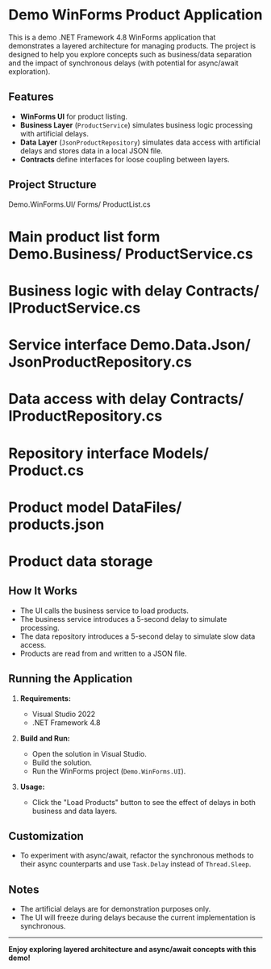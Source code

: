 # Demo WinForms Product Application

This is a demo .NET Framework 4.8 WinForms application that demonstrates a layered architecture for managing products. The project is designed to help you explore concepts such as business/data separation and the impact of synchronous delays (with potential for async/await exploration).

## Features

- **WinForms UI** for product listing.
- **Business Layer** (`ProductService`) simulates business logic processing with artificial delays.
- **Data Layer** (`JsonProductRepository`) simulates data access with artificial delays and stores data in a local JSON file.
- **Contracts** define interfaces for loose coupling between layers.

## Project Structure
Demo.WinForms.UI/ Forms/ ProductList.cs         
# Main product list form Demo.Business/ ProductService.cs        
# Business logic with delay Contracts/ IProductService.cs     
# Service interface Demo.Data.Json/ JsonProductRepository.cs 
# Data access with delay Contracts/ IProductRepository.cs  
# Repository interface Models/ Product.cs           
# Product model DataFiles/ products.json            
# Product data storage

## How It Works

- The UI calls the business service to load products.
- The business service introduces a 5-second delay to simulate processing.
- The data repository introduces a 5-second delay to simulate slow data access.
- Products are read from and written to a JSON file.

## Running the Application

1. **Requirements:**  
   - Visual Studio 2022  
   - .NET Framework 4.8

2. **Build and Run:**  
   - Open the solution in Visual Studio.
   - Build the solution.
   - Run the WinForms project (`Demo.WinForms.UI`).

3. **Usage:**  
   - Click the "Load Products" button to see the effect of delays in both business and data layers.

## Customization

- To experiment with async/await, refactor the synchronous methods to their async counterparts and use `Task.Delay` instead of `Thread.Sleep`.

## Notes

- The artificial delays are for demonstration purposes only.
- The UI will freeze during delays because the current implementation is synchronous.

---

**Enjoy exploring layered architecture and async/await concepts with this demo!**
